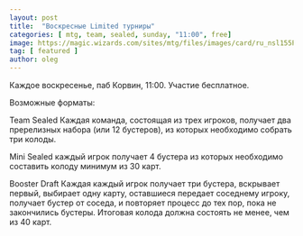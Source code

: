 ```yaml
---
layout: post
title:  "Воскресные Limited турниры"
categories: [ mtg, team, sealed, sunday, "11:00", free]
image: https://magic.wizards.com/sites/mtg/files/images/card/ru_nsl155PSdA.png
tag: [ featured ]
author: oleg
---
```

Каждое воскресенье, паб Корвин, 11:00. Участие бесплатное. 

Возможные форматы: 

Team Sealed
Каждая команда, состоящая из трех игроков, получает два пререлизных набора (или 12 бустеров), из которых необходимо собрать три колоды. 

Mini Sealed
каждый игрок получает 4 бустера из которых необходимо составить колоду минимум из 30 карт.

Booster Draft
Каждая каждый игрок получает три бустера, вскрывает первый, выбирает одну карту, оставшиеся передает соседнему игроку, получает бустер от соседа, и повторяет процесс до тех пор, пока не закончились бустеры. Итоговая колода должна состоять не менее, чем из 40 карт.